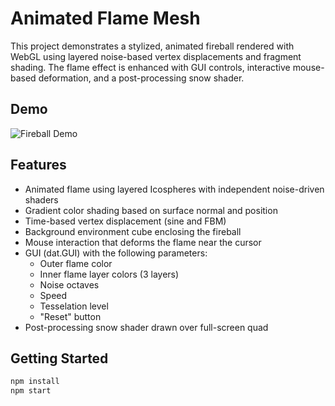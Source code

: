 # Animated Flame Mesh

This project demonstrates a stylized, animated fireball rendered with WebGL using layered noise-based vertex displacements and fragment shading. The flame effect is enhanced with GUI controls, interactive mouse-based deformation, and a post-processing snow shader.

## Demo
![Fireball Demo](demo/demo.gif)


## Features
- Animated flame using layered Icospheres with independent noise-driven shaders
- Gradient color shading based on surface normal and position
- Time-based vertex displacement (sine and FBM)
- Background environment cube enclosing the fireball
- Mouse interaction that deforms the flame near the cursor
- GUI (dat.GUI) with the following parameters:
  - Outer flame color
  - Inner flame layer colors (3 layers)
  - Noise octaves
  - Speed
  - Tesselation level
  - "Reset" button
- Post-processing snow shader drawn over full-screen quad


## Getting Started

```bash
npm install
npm start

